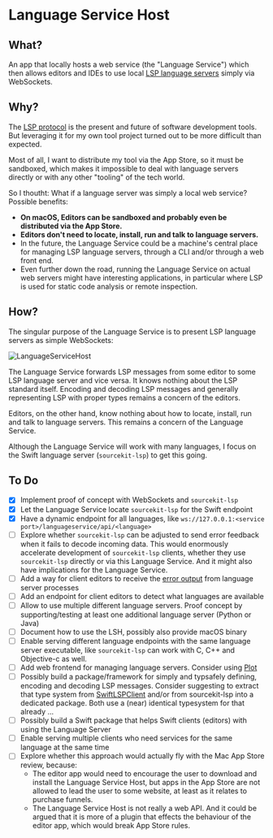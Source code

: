 # Language Service Host

## What?

An app that locally hosts a web service (the "Language Service") which then allows editors and IDEs to use local [LSP language servers](https://langserver.org) simply via WebSockets.

## Why?

The [LSP protocol](https://microsoft.github.io/language-server-protocol/) is the present and future of software development tools. But leveraging it for my own tool project turned out to be more difficult than expected. 

Most of all, I want to distribute my tool via the App Store, so it must be sandboxed, which makes it impossible to deal with language servers directly or with any other "tooling" of the tech world.

So I thoutht: What if a language server was simply a local web service? Possible benefits:

* **On macOS, Editors can be sandboxed and probably even be distributed via the App Store.**
* **Editors don't need to locate, install, run and talk to language servers.**
* In the future, the Language Service could be a machine's central place for managing LSP language servers, through a CLI and/or through a web front end.
* Even further down the road, running the Language Service on actual web servers might have interesting applications, in particular where LSP is used for static code analysis or remote inspection.

## How?

The singular purpose of the Language Service is to present LSP language servers as simple WebSockets:

![LanguageServiceHost](https://raw.githubusercontent.com/flowtoolz/LanguageServiceHost/master/Documentation/language_service_host_idea.jpg)

The Language Service forwards LSP messages from some editor to some LSP language server and vice versa. It knows nothing about the LSP standard itself. Encoding and decoding LSP messages and generally representing LSP with proper types remains a concern of the editors. 

Editors, on the other hand, know nothing about how to locate, install, run and talk to language servers. This remains a concern of the Language Service.

Although the Language Service will work with many languages, I focus on the Swift language server (`sourcekit-lsp`) to get this going.

## To Do

* [x] Implement proof of concept with WebSockets and `sourcekit-lsp`
* [x] Let the Language Service locate `sourcekit-lsp` for the Swift endpoint
* [x] Have a dynamic endpoint for all languages, like `ws://127.0.0.1:<service port>/languageservice/api/<language>`
* [ ] Explore whether `sourcekit-lsp` can be adjusted to send error feedback when it fails to decode incoming data. This would enormously accelerate development of  `sourcekit-lsp` clients, whether they use `sourcekit-lsp` directly or via this Language Service. And it might also have implications for the Language Service.
* [ ] Add a way for client editors to receive the [error output](https://en.wikipedia.org/wiki/Standard_streams#Standard_error_(stderr)) from language server processes
* [ ] Add an endpoint for client editors to detect what languages are available
* [ ] Allow to use multiple different language servers. Proof concept by supporting/testing at least one additional language server (Python or Java)
* [ ] Document how to use the LSH, possibly also provide macOS binary
* [ ] Enable serving different language endpoints with the same language server executable, like `sourcekit-lsp` can work with C, C++ and Objective-c as well.
* [ ] Add web frontend for managing language servers. Consider using [Plot](https://github.com/JohnSundell/Plot)
* [ ] Possibly build a package/framework for simply and typsafely defining, encoding and decoding LSP messages. Consider suggesting to extract that type system from [SwiftLSPClient](https://github.com/chimehq/SwiftLSPClient) and/or from sourcekit-lsp into a dedicated package. Both use a (near) identical typesystem for that already ...
* [ ] Possibly build a Swift package that helps Swift clients (editors) with using the Language Server
* [ ] Enable serving multiple clients who need services for the same language at the same time
* [ ] Explore whether this approach would actually fly with the Mac App Store review, because:
  * The editor app would need to encourage the user to download and install the Language Service Host, but apps in the App Store are not allowed to lead the user to some website, at least as it relates to purchase funnels.
  * The Language Service Host is not really a web API. And it could be argued that it is more of a plugin that effects the behaviour of the editor app, which would break App Store rules.
